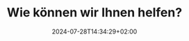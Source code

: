 ---
title: "Wie können wir Ihnen helfen?"
date: 2024-07-28T14:34:29+02:00
tags: []
featured_image: ""
description: ""
headless: true
draft: false
params:
    subtitle: "Subtitle"
---